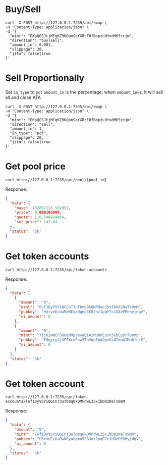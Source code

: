 # Buy/Sell
```
curl -X POST http://127.0.0.1:7235/api/swap \
-H "Content-Type: application/json" \
-d '{
  "mint": "EKpQGSJtjMFqKZ9KQanSqYXRcF8fBopzLHYxdM65zcjm",
  "direction": "buy|sell",
  "amount_in": 0.001,
  "slippage": 20,
  "jito": false|true
}'
```

# Sell Proportionally
Set `in_type` to `pct`
`amount_in` is the percentage; when `amount_in=1`, it will sell all and close ATA
```
curl -X POST http://127.0.0.1:7235/api/swap \
-H "Content-Type: application/json" \
-d '{
  "mint": "EKpQGSJtjMFqKZ9KQanSqYXRcF8fBopzLHYxdM65zcjm",
  "direction": "sell",
  "amount_in": 1,
  "in_type": "pct",
  "slippage": 20,
  "jito": false|true
}'
```
# Get pool price
```
curl http://127.0.0.1:7235/api/pool/{pool_id}
```
Response:
```json
{
  "data": {
    "base": 152897118.502952,
    "price": 0.000103805,
    "quote": 110.340824464,
    "sol_price": 143.84
  },
  "status": "ok"
}
```

# Get token accounts
```
curl http://127.0.0.1:7235/api/token-accounts
```
Response:
```json
{
  "data": [
    {
      "amount": "0",
      "mint": "Fof1DyVSYiQGCnT3uTbmq8kQMPdwL35x1bD82NaTs9mM",
      "pubkey": "H3rveEcUaRwNEyaHgmo5F8Jnz1pqP7c1U8ePPHhyjdqV",
      "ui_amount": 0
    },
    {
      "amount": "0",
      "mint": "7ijK2wWEPSUHgMRpVawWQiAiMuNnEuvV5GbEyBrTpump",
      "pubkey": "F8qyryJjXESXcoEnw5TnVWpEpkQpvGz47oq41Mn8fuLE",
      "ui_amount": 0
    }
  ],
  "status": "ok"
}
```
# Get token account
```
curl http://127.0.0.1:7235/api/token-accounts/Fof1DyVSYiQGCnT3uTbmq8kQMPdwL35x1bD82NaTs9mM
```
Response:
```json
{
  "data": {
    "amount": "0",
    "mint": "Fof1DyVSYiQGCnT3uTbmq8kQMPdwL35x1bD82NaTs9mM",
    "pubkey": "H3rveEcUaRwNEyaHgmo5F8Jnz1pqP7c1U8ePPHhyjdqV",
    "ui_amount": 0
  },
  "status": "ok"
}
```
